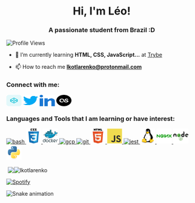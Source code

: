 <!-- Thanks to https://github.com/rahuldkjain/github-profile-readme-generator -->
<h1 align="center">Hi, I'm Léo!</h1>
<h3 align="center">A passionate student from Brazil :D</h3>

<p align="left"> <img src="https://komarev.com/ghpvc/?username=lkotlarenko&label=Profile%20views&color=0e75b6&style=flat" alt="Profile Views" /> </p>

- 🌱 I’m currently learning **HTML, CSS, JavaScript...** at [Trybe](https://www.betrybe.com)

- 📫 How to reach me **lkotlarenko@protonmail.com**

<h3 align="left">Connect with me:</h3>
<p align="left">
<a href="https://codepen.io/lkotlarenko" target="blank"><img align="center" src="https://raw.githubusercontent.com/lkotlarenko/lkotlarenko/main/src/images/icons/Social/codepen.svg" alt="lkotlarenko" height="30" width="40" /></a>
<a href="https://twitter.com/cipetici" target="blank"><img align="center" src="https://raw.githubusercontent.com/lkotlarenko/lkotlarenko/main/src/images/icons/Social/twitter.svg" alt="cipetici" height="30" width="40" /></a>
<a href="https://linkedin.com/in/lkotlarenko" target="blank"><img align="center" src="https://raw.githubusercontent.com/lkotlarenko/lkotlarenko/main/src/images/icons/Social/linked-in-alt.svg" alt="lkotlarenko" height="30" width="40" /></a>
<a href="https://www.last.fm/user/lkotlarenko" target="blank"><img align="center" src="https://raw.githubusercontent.com/lkotlarenko/lkotlarenko/main/src/images/icons/Social/last-fm.svg" alt="last.fm" height="30" width="40" /></a>
</p>

<h3 align="left">Languages and Tools that I am learning or have interest:</h3>
<p align="left"> <a href="https://www.gnu.org/software/bash/" target="_blank"> <img src="https://www.vectorlogo.zone/logos/gnu_bash/gnu_bash-icon.svg" alt="bash" width="40" height="40"/> </a> <a href="https://www.w3schools.com/css/" target="_blank"> <img src="https://raw.githubusercontent.com/devicons/devicon/master/icons/css3/css3-original-wordmark.svg" alt="css3" width="40" height="40"/> </a> <a href="https://www.docker.com/" target="_blank"> <img src="https://raw.githubusercontent.com/devicons/devicon/master/icons/docker/docker-original-wordmark.svg" alt="docker" width="40" height="40"/> </a> <a href="https://cloud.google.com" target="_blank"> <img src="https://www.vectorlogo.zone/logos/google_cloud/google_cloud-icon.svg" alt="gcp" width="40" height="40"/> </a> <a href="https://git-scm.com/" target="_blank"> <img src="https://www.vectorlogo.zone/logos/git-scm/git-scm-icon.svg" alt="git" width="40" height="40"/> </a> <a href="https://www.w3.org/html/" target="_blank"> <img src="https://raw.githubusercontent.com/devicons/devicon/master/icons/html5/html5-original-wordmark.svg" alt="html5" width="40" height="40"/> </a> <a href="https://developer.mozilla.org/en-US/docs/Web/JavaScript" target="_blank"> <img src="https://raw.githubusercontent.com/devicons/devicon/master/icons/javascript/javascript-original.svg" alt="javascript" width="40" height="40"/> </a> <a href="https://jestjs.io" target="_blank"> <img src="https://www.vectorlogo.zone/logos/jestjsio/jestjsio-icon.svg" alt="jest" width="40" height="40"/> </a> <a href="https://www.linux.org/" target="_blank"> <img src="https://raw.githubusercontent.com/devicons/devicon/master/icons/linux/linux-original.svg" alt="linux" width="40" height="40"/> </a> <a href="https://www.nginx.com" target="_blank"> <img src="https://raw.githubusercontent.com/devicons/devicon/master/icons/nginx/nginx-original.svg" alt="nginx" width="40" height="40"/> </a> <a href="https://nodejs.org" target="_blank"> <img src="https://raw.githubusercontent.com/devicons/devicon/master/icons/nodejs/nodejs-original-wordmark.svg" alt="nodejs" width="40" height="40"/> </a> <a href="https://www.python.org" target="_blank"> <img src="https://raw.githubusercontent.com/devicons/devicon/master/icons/python/python-original.svg" alt="python" width="40" height="40"/> </a> </p>

<p>&nbsp;<img <img align="center" src="https://github-readme-stats.vercel.app/api/top-langs/?username=lkotlarenkok&theme=dark&hide_langs_below=1" /><img align="center" src="https://github-readme-stats.vercel.app/api?username=lkotlarenko&show_icons=true&theme=dark&locale=en" alt="lkotlarenko" /></p>

<!-- Spotify Now Playing Card https://github.com/novatorem/novatorem -->

[![Spotify](https://spotify-now-playing-lkotlarenko.vercel.app/api/spotify)](https://open.spotify.com/user/lkotlarenko)

<!-- Snake contributions graph https://github.com/Platane/snk -->

![Snake animation](https://github.com/lkotlarenko/lkotlarenko/blob/output/github-contribution-grid-snake.svg)
